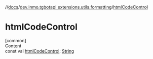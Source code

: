 //[docs](../../index.md)/[dev.inmo.tgbotapi.extensions.utils.formatting](index.md)/[htmlCodeControl](html-code-control.md)



# htmlCodeControl  
[common]  
Content  
const val [htmlCodeControl](html-code-control.md): [String](https://kotlinlang.org/api/latest/jvm/stdlib/kotlin/-string/index.html)  




